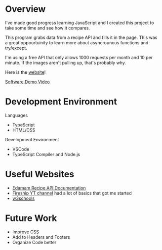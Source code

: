 # Overview

I've made good progress learning JavaScript and I created this project to take some time and see how it compares. 

This program grabs data from a recipe API and fills it in the page. This was a great oppourtuinity to learn more about asyncrounous functions and try/except.

I'm using a free API that only allows 1000 requests per month and 10 per minute. If the images aren't pulling up, that's probably why.

Here is the [website](https://alexanderdombroski.github.io/recipes/)!

[Software Demo Video](https://youtu.be/STpxrHjpa7c)

# Development Environment

Languages
* TypeScript
* HTML/CSS

Development Environment
* VSCode
* TypeScript Compiler and Node.js

# Useful Websites

- [Edamam Recipe API Documentation](https://developer.edamam.com/edamam-docs-recipe-api)
- [Fireship YT channel](https://www.youtube.com/c/fireship) had a lot of basics that got me started
- [w3schools](https://www.w3schools.com/typescript/index.php)

# Future Work

- Improve CSS
- Add to Headers and Footers
- Organize Code better
